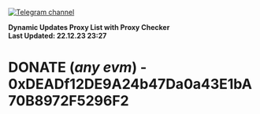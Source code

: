 [![Telegram channel](https://img.shields.io/endpoint?url=https://runkit.io/damiankrawczyk/telegram-badge/branches/master?url=https://t.me/n4z4v0d)](https://t.me/n4z4v0d) 

**Dynamic Updates Proxy List with Proxy Checker**  
**Last Updated: 22.12.23 23:27**

# DONATE (_any evm_) - 0xDEADf12DE9A24b47Da0a43E1bA70B8972F5296F2
